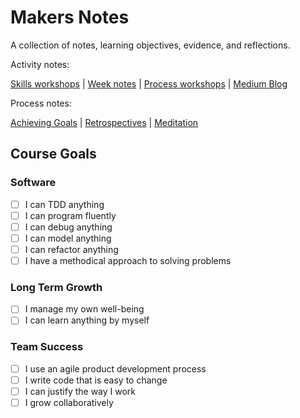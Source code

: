 # Makers Notes

A collection of notes, learning objectives, evidence, and reflections.

Activity notes:

[Skills workshops] | [Week notes] | [Process workshops] | [Medium Blog]

Process notes:

[Achieving Goals] | [Retrospectives] | [Meditation]

## Course Goals

### Software

- [ ] I can TDD anything
- [ ] I can program fluently
- [ ] I can debug anything
- [ ] I can model anything
- [ ] I can refactor anything
- [ ] I have a methodical approach to solving problems

### Long Term Growth

- [ ] I manage my own well-being
- [ ] I can learn anything by myself

### Team Success

- [ ] I use an agile product development process
- [ ] I write code that is easy to change
- [ ] I can justify the way I work
- [ ] I grow collaboratively

<!-- Links -->

[Skills workshops]: skills_workshops/README.md
[Week notes]: week_notes/README.md
[Process workshops]: process_workshops.md
[Achieving Goals]: achieving_goals.md
[Retrospectives]: retro.md
[Meditation]: meditation.md
[Medium Blog]: https://medium.com/@hturnbull93